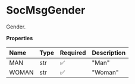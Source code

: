 # SocMsgGender

Gender.

**Properties**

| Name  | Type | Required | Description |
| :---- | :--- | :------- | :---------- |
| MAN   | str  | ✅       | "Man"       |
| WOMAN | str  | ✅       | "Woman"     |

<!-- This file was generated by liblab | https://liblab.com/ -->

